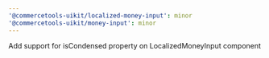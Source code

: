 ```yaml
---
'@commercetools-uikit/localized-money-input': minor
'@commercetools-uikit/money-input': minor
---
```


Add support for isCondensed property on LocalizedMoneyInput component
